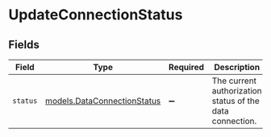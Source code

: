 # UpdateConnectionStatus


## Fields

| Field                                                            | Type                                                             | Required                                                         | Description                                                      |
| ---------------------------------------------------------------- | ---------------------------------------------------------------- | ---------------------------------------------------------------- | ---------------------------------------------------------------- |
| `status`                                                         | [models.DataConnectionStatus](../models/dataconnectionstatus.md) | :heavy_minus_sign:                                               | The current authorization status of the data connection.         |